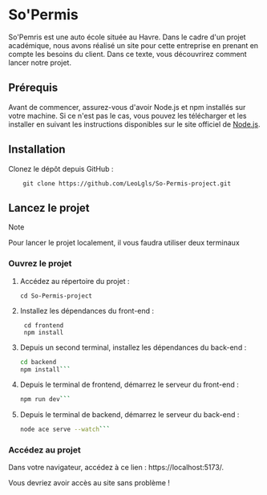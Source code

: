 # So'Permis

So'Pemris est une auto école située au Havre. Dans le cadre d'un projet académique, nous avons réalisé un site pour cette entreprise en prenant en compte les besoins du client.
Dans ce texte, vous découvrirez comment lancer notre projet.

## Prérequis

Avant de commencer, assurez-vous d'avoir Node.js et npm installés sur votre machine. 
Si ce n'est pas le cas, vous pouvez les télécharger et les installer en suivant les instructions disponibles sur le site officiel de  [Node.js](https://nodejs.org).

## Installation

Clonez le dépôt depuis GitHub :
    
    
        git clone https://github.com/LeoLgls/So-Permis-project.git
    

## Lancez le projet

> [!NOTE]
> Pour lancer le projet localement, il vous faudra utiliser deux terminaux 

### Ouvrez le projet

1. Accédez au répertoire du projet :
    
       cd So-Permis-project

2. Installez les dépendances du front-end :
        
        cd frontend
        npm install

3. Depuis un second terminal, installez les dépendances du back-end :
    ```bash
    cd backend
    npm install```

6. Depuis le terminal de frontend, démarrez le serveur du front-end :
    ```bash
    npm run dev```
    
6. Depuis le terminal de backend, démarrez le serveur du back-end :
    ```bash
    node ace serve --watch```

### Accédez au projet

Dans votre navigateur, accédez à ce lien : https://localhost:5173/.

Vous devriez avoir accès au site sans problème !
